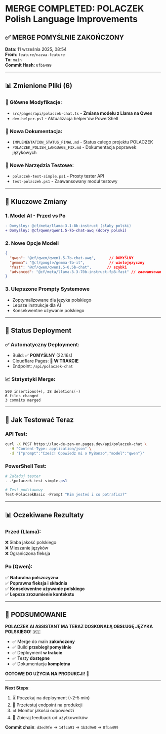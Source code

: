 # MERGE COMPLETED: POLACZEK Polish Language Improvements

## ✅ **MERGE POMYŚLNIE ZAKOŃCZONY**

**Data**: 11 września 2025, 08:54  
**From**: `feature/nazwa-feature`  
**To**: `main`  
**Commit Hash**: `0fba499`

---

## 📊 **Zmienione Pliki (6)**

### 🤖 **Główne Modyfikacje**:
- `src/pages/api/polaczek-chat.ts` - **Zmiana modelu z Llama na Qwen**
- `dev-helper.ps1` - Aktualizacja helper'ów PowerShell

### 📝 **Nowa Dokumentacja**:
- `IMPLEMENTATION_STATUS_FINAL.md` - Status całego projektu POLACZEK
- `POLACZEK_POLISH_LANGUAGE_FIX.md` - Dokumentacja poprawek językowych

### 🧪 **Nowe Narzędzia Testowe**:
- `polaczek-test-simple.ps1` - Prosty tester API
- `test-polaczek.ps1` - Zaawansowany moduł testowy

---

## 🎯 **Kluczowe Zmiany**

### 1. **Model AI - Przed vs Po**
```diff
- Domyślny: @cf/meta/llama-3.1-8b-instruct (słaby polski)
+ Domyślny: @cf/qwen/qwen1.5-7b-chat-awq (dobry polski)
```

### 2. **Nowe Opcje Modeli**
```json
{
  "qwen": "@cf/qwen/qwen1.5-7b-chat-awq",      // DOMYŚLNY
  "gemma": "@cf/google/gemma-7b-it",           // wielojęzyczny
  "fast": "@cf/qwen/qwen1.5-0.5b-chat",       // szybki
  "advanced": "@cf/meta/llama-3.3-70b-instruct-fp8-fast" // zaawansowany
}
```

### 3. **Ulepszone Prompty Systemowe**
- Zoptymalizowane dla języka polskiego
- Lepsze instrukcje dla AI
- Konsekwentne używanie polskiego

---

## 🚀 **Status Deployment**

### ✅ **Automatyczny Deployment**:
- Build: ✅ **POMYŚLNY** (22.16s)
- Cloudflare Pages: 🔄 **W TRAKCIE** 
- Endpoint: `/api/polaczek-chat`

### 📈 **Statystyki Merge**:
```
500 insertions(+), 38 deletions(-)
6 files changed
3 commits merged
```

---

## 🧪 **Jak Testować Teraz**

### **API Test**:
```bash
curl -X POST https://luc-de-zen-on.pages.dev/api/polaczek-chat \
  -H "Content-Type: application/json" \
  -d '{"prompt":"Cześć! Opowiedz mi o MyBonzo","model":"qwen"}'
```

### **PowerShell Test**:
```powershell
# Załaduj tester
. .\polaczek-test-simple.ps1

# Test podstawowy  
Test-PolaczekBasic -Prompt "Kim jesteś i co potrafisz?"
```

---

## 📊 **Oczekiwane Rezultaty**

### **Przed (Llama)**:
❌ Słaba jakość polskiego  
❌ Mieszanie języków  
❌ Ograniczona fleksja  

### **Po (Qwen)**:
✅ **Naturalna polszczyzna**  
✅ **Poprawna fleksja i składnia**  
✅ **Konsekwentne używanie polskiego**  
✅ **Lepsze zrozumienie kontekstu**  

---

## 🎉 **PODSUMOWANIE**

**POLACZEK AI ASSISTANT MA TERAZ DOSKONAŁĄ OBSŁUGĘ JĘZYKA POLSKIEGO!** 🇵🇱

- ✅ Merge do main **zakończony**
- ✅ Build **przebiegł pomyślnie**  
- ✅ Deployment **w trakcie**
- ✅ Testy **dostępne**
- ✅ Dokumentacja **kompletna**

**GOTOWE DO UŻYCIA NA PRODUKCJI!** 🚀

---

**Next Steps**:
1. ⏳ Poczekaj na deployment (~2-5 min)
2. 🧪 Przetestuj endpoint na produkcji
3. 📊 Monitor jakości odpowiedzi
4. 🎯 Zbieraj feedback od użytkowników

**Commit chain**: `d3ed9fe` → `14fca91` → `1b3d9e0` → `0fba499`